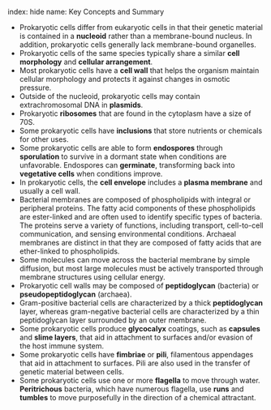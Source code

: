 index: hide
name: Key Concepts and Summary

  * Prokaryotic cells differ from eukaryotic cells in that their genetic material is contained in a  **nucleoid** rather than a membrane-bound nucleus. In addition, prokaryotic cells generally lack membrane-bound organelles.
  * Prokaryotic cells of the same species typically share a similar  **cell morphology** and  **cellular arrangement**.
  * Most prokaryotic cells have a  **cell wall** that helps the organism maintain cellular morphology and protects it against changes in osmotic pressure.
  * Outside of the nucleoid, prokaryotic cells may contain extrachromosomal DNA in  **plasmids**.
  * Prokaryotic  **ribosomes** that are found in the cytoplasm have a size of 70S.
  * Some prokaryotic cells have  **inclusions** that store nutrients or chemicals for other uses.
  * Some prokaryotic cells are able to form  **endospores** through  **sporulation** to survive in a dormant state when conditions are unfavorable. Endospores can  **germinate**, transforming back into  **vegetative cells** when conditions improve.
  * In prokaryotic cells, the  **cell envelope** includes a  **plasma membrane** and usually a cell wall.
  * Bacterial membranes are composed of phospholipids with integral or peripheral proteins. The fatty acid components of these phospholipids are ester-linked and are often used to identify specific types of bacteria. The proteins serve a variety of functions, including transport, cell-to-cell communication, and sensing environmental conditions. Archaeal membranes are distinct in that they are composed of fatty acids that are ether-linked to phospholipids.
  * Some molecules can move across the bacterial membrane by simple diffusion, but most large molecules must be actively transported through membrane structures using cellular energy.
  * Prokaryotic cell walls may be composed of  **peptidoglycan** (bacteria) or  **pseudopeptidoglycan** (archaea).
  * Gram-positive bacterial cells are characterized by a thick  **peptidoglycan** layer, whereas gram-negative bacterial cells are characterized by a thin peptidoglycan layer surrounded by an outer membrane.
  * Some prokaryotic cells produce  **glycocalyx** coatings, such as  **capsules** and  **slime layers**, that aid in attachment to surfaces and/or evasion of the host immune system.
  * Some prokaryotic cells have  **fimbriae** or  **pili**, filamentous appendages that aid in attachment to surfaces. Pili are also used in the transfer of genetic material between cells.
  * Some prokaryotic cells use one or more  **flagella** to move through water.  **Peritrichous** bacteria, which have numerous flagella, use  **runs** and  **tumbles** to move purposefully in the direction of a chemical attractant.
